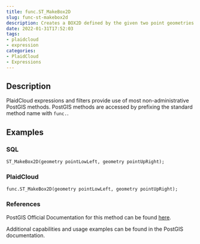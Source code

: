 ```yaml
---
title: func.ST_MakeBox2D
slug: func-st-makebox2d
description: Creates a BOX2D defined by the given two point geometries
date: 2022-01-31T17:52:03
tags:
- plaidcloud
- expression
categories:
- PlaidCloud
- Expressions
---
```



## Description


PlaidCloud expressions and filters provide use of most non-administrative PostGIS methods. PostGIS methods are accessed by prefixing the standard method name with `func.`.



## Examples


### SQL



```
ST_MakeBox2D(geometry pointLowLeft, geometry pointUpRight);
```


### PlaidCloud



```
func.ST_MakeBox2D(geometry pointLowLeft, geometry pointUpRight);
```


### References


PostGIS Official Documentation for this method can be found [here](https://postgis.net/docs/manual-3.1/ST_MakeBox2D.html).



Additional capabilities and usage examples can be found in the PostGIS documentation.

